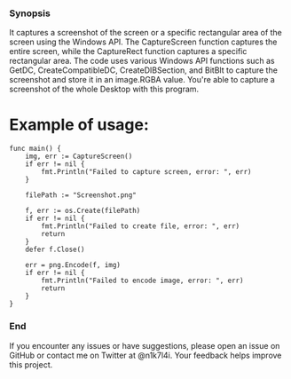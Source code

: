 ### Synopsis

It captures a screenshot of the screen or a specific rectangular area of the screen using the Windows API. The CaptureScreen function captures the entire screen, while the CaptureRect function captures a specific rectangular area. The code uses various Windows API functions such as GetDC, CreateCompatibleDC, CreateDIBSection, and BitBlt to capture the screenshot and store it in an image.RGBA value. You're able to capture a screenshot of the whole Desktop with this program.

# Example of usage:

```
func main() {
	img, err := CaptureScreen()
	if err != nil {
		fmt.Println("Failed to capture screen, error: ", err)
	}

	filePath := "Screenshot.png"

	f, err := os.Create(filePath)
	if err != nil {
		fmt.Println("Failed to create file, error: ", err)
		return
	}
	defer f.Close()

	err = png.Encode(f, img)
	if err != nil {
		fmt.Println("Failed to encode image, error: ", err)
		return
	}
}
```

### End

If you encounter any issues or have suggestions, please open an issue on GitHub or contact me on Twitter at @n1k7l4i. Your feedback helps improve this project.
